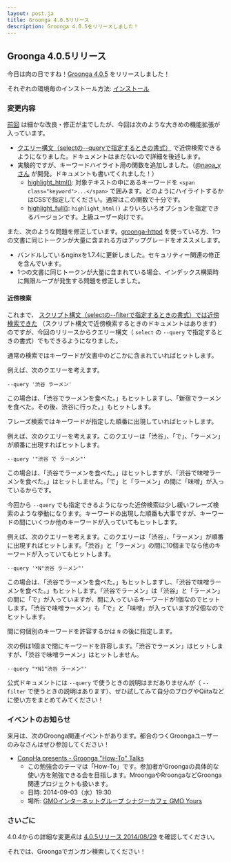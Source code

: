 ```yaml
---
layout: post.ja
title: Groonga 4.0.5リリース
description: Groonga 4.0.5をリリースしました！
---
```


## Groonga 4.0.5リリース

今日は肉の日ですね！[Groonga 4.0.5](/ja/docs/news.html#release-4-0-5) をリリースしました！

それぞれの環境毎のインストール方法: [インストール](/ja/docs/install.html)

### 変更内容

[前回](/ja/blog/2014/07/29/release.html) は細かな改良・修正が主でしたが、今回は次のような大きめの機能拡張が入っています。

  * [クエリー構文（selectの--queryで指定するときの書式）](/ja/docs/reference/grn_expr/query_syntax.html) で近傍検索できるようになりました。ドキュメントはまだないので詳細を後述します。
  * 実験的ですが、キーワードハイライト用の関数を追加しました。（[@naoa_yさん](https://twitter.com/naoa_y) が開発。ドキュメントも書いてくれました！）
    * [highlight_html()](/ja/docs/reference/functions/highlight_html.html): 対象テキストの中にあるキーワードを `<span class="keyword">...</span>` で囲みます。どのようにハイライトするかはCSSで指定してください。通常はこの関数で十分です。
    * [highlight_full()](/ja/docs/reference/functions/highlight_full.html): `highlight_html()` よりいろいろオプションを指定できるバージョンです。上級ユーザー向けです。

また、次のような問題を修正しています。[groonga-httpd](/ja/docs/reference/executables/groonga-httpd.html) を使っている方、1つの文書に同じトークンが大量に含まれる方はアップグレードをオススメします。

  * バンドルしているnginxを1.7.4に更新しました。セキュリティー関連の修正を含んでいます。
  * 1つの文書に同じトークンが大量に含まれている場合、インデックス構築時に無限ループが発生する問題を修正しました。

#### 近傍検索

これまで、 [スクリプト構文（selectの--filterで指定するときの書式）では近傍検索できた](/ja/docs/reference/grn_expr/script_syntax.html#near-search-operator) （スクリプト構文で近傍検索するときのドキュメントはあります）のですが、今回のリリースからクエリー構文（ `select` の `--query` で指定するときの書式）でもできるようになりました。

通常の検索ではキーワードが文書中のどこかに含まれていればヒットします。

例えば、次のクエリーを考えます。

    --query '渋谷 ラーメン'

この場合は、「渋谷でラーメンを食べた。」もヒットしますし、「新宿でラーメンを食べた。その後、渋谷に行った。」もヒットします。

フレーズ検索ではキーワードが指定した順番に出現していればヒットします。

例えば、次のクエリーを考えます。このクエリーは「渋谷」、「で」、「ラーメン」が順番に出現すればヒットします。

    --query '"渋谷 で ラーメン"'

この場合は、「渋谷でラーメンを食べた。」はヒットしますが、「渋谷で味噌ラーメンを食べた。」はヒットしません。「で」と「ラーメン」の間に「味噌」が入っているからです。

今回から `--query` でも指定できるようになった近傍検索は少し緩いフレーズ検索のような挙動になります。キーワードの出現した順番も大事ですが、キーワードの間にいくつか他のキーワードが入っていてもヒットします。

例えば、次のクエリーを考えます。このクエリーは「渋谷」、「ラーメン」が順番に出現すればヒットします。「渋谷」と「ラーメン」の間に10個までなら他のキーワードが入っていてもヒットします。

    --query '*N"渋谷 ラーメン"'

この場合は、「渋谷でラーメンを食べた。」もヒットしますし、「渋谷で味噌ラーメンを食べた。」もヒットします。「渋谷でラーメン」は「渋谷」と「ラーメン」の間に「で」が入っていますが、間に入っているキーワードが1個なのでヒットします。「渋谷で味噌ラーメン」も「で」と「味噌」が入っていますが2個なのでヒットします。

間に何個別のキーワードを許容するかは `N` の後に指定します。

次の例は1個まで間にキーワードを許容します。「渋谷でラーメン」はヒットしますが、「渋谷で味噌ラーメン」はヒットしません。

    --query "*N1"渋谷 ラーメン"'

公式ドキュメントには `--query` で使うときの説明はまだありませんが（ `--filter` で使うときの説明はあります）、ぜひ試してみて自分のブログやQiitaなどに使い方をまとめてみてください！

### イベントのお知らせ

来月は、次のGroonga関連イベントがあります。都合のつくGroongaユーザーのみなさんはぜひ参加してください！

  * [ConoHa presents - Groonga "How-To" Talks](http://groonga.doorkeeper.jp/events/12676)
    * この勉強会のテーマは「How-To」です。参加者がGroongaの具体的な使い方を勉強できる会を目指します。MroongaやRroongaなどGroonga関連プロジェクトも扱います。
    * 日時: 2014-09-03（水）19:30
    * 場所: [GMOインターネットグループ シナジーカフェ GMO Yours](http://www.conoha.jp/community/access)

### さいごに

4.0.4からの詳細な変更点は [4.0.5リリース 2014/08/29](/ja/docs/news.html#release-4-0-5) を確認してください。

それでは、Groongaでガンガン検索してください！
